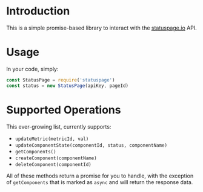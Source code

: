 # Introduction

This is a simple promise-based library to interact with the [statuspage.io](https://statuspage.io) API.

# Usage

In your code, simply:

```javascript
const StatusPage = require('statuspage')
const status = new StatusPage(apiKey, pageId)
```


# Supported Operations
This ever-growing list, currently supports:

- `updateMetric(metricId, val)`
- `updateComponentState(componentId, status, componentName)`
- `getComponents()`
- `createComponent(componentName)`
- `deleteComponent(componentId)`

All of these methods return a promise for you to handle, with the exception of `getComponents` that is marked as `async` and will return the response data. 
